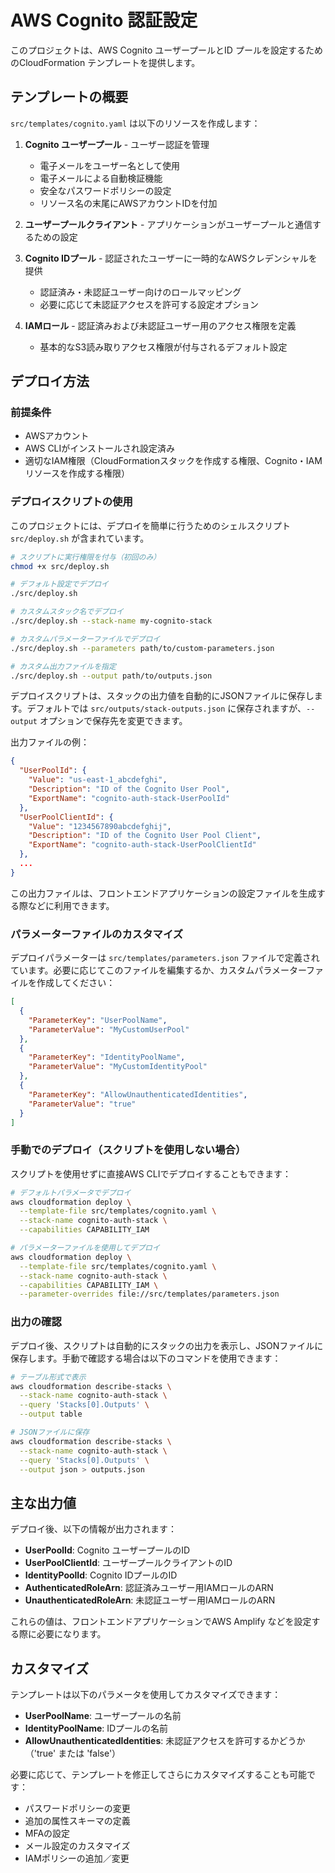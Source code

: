 # AWS Cognito 認証設定

このプロジェクトは、AWS Cognito ユーザープールとID プールを設定するためのCloudFormation テンプレートを提供します。

## テンプレートの概要

`src/templates/cognito.yaml` は以下のリソースを作成します：

1. **Cognito ユーザープール** - ユーザー認証を管理
   - 電子メールをユーザー名として使用
   - 電子メールによる自動検証機能
   - 安全なパスワードポリシーの設定
   - リソース名の末尾にAWSアカウントIDを付加

2. **ユーザープールクライアント** - アプリケーションがユーザープールと通信するための設定

3. **Cognito IDプール** - 認証されたユーザーに一時的なAWSクレデンシャルを提供
   - 認証済み・未認証ユーザー向けのロールマッピング
   - 必要に応じて未認証アクセスを許可する設定オプション

4. **IAMロール** - 認証済みおよび未認証ユーザー用のアクセス権限を定義
   - 基本的なS3読み取りアクセス権限が付与されるデフォルト設定

## デプロイ方法

### 前提条件

- AWSアカウント
- AWS CLIがインストールされ設定済み
- 適切なIAM権限（CloudFormationスタックを作成する権限、Cognito・IAMリソースを作成する権限）

### デプロイスクリプトの使用

このプロジェクトには、デプロイを簡単に行うためのシェルスクリプト `src/deploy.sh` が含まれています。

```bash
# スクリプトに実行権限を付与（初回のみ）
chmod +x src/deploy.sh

# デフォルト設定でデプロイ
./src/deploy.sh

# カスタムスタック名でデプロイ
./src/deploy.sh --stack-name my-cognito-stack

# カスタムパラメーターファイルでデプロイ
./src/deploy.sh --parameters path/to/custom-parameters.json

# カスタム出力ファイルを指定
./src/deploy.sh --output path/to/outputs.json
```

デプロイスクリプトは、スタックの出力値を自動的にJSONファイルに保存します。デフォルトでは `src/outputs/stack-outputs.json` に保存されますが、`--output` オプションで保存先を変更できます。

出力ファイルの例：
```json
{
  "UserPoolId": {
    "Value": "us-east-1_abcdefghi",
    "Description": "ID of the Cognito User Pool",
    "ExportName": "cognito-auth-stack-UserPoolId"
  },
  "UserPoolClientId": {
    "Value": "1234567890abcdefghij",
    "Description": "ID of the Cognito User Pool Client",
    "ExportName": "cognito-auth-stack-UserPoolClientId"
  },
  ...
}
```

この出力ファイルは、フロントエンドアプリケーションの設定ファイルを生成する際などに利用できます。

### パラメーターファイルのカスタマイズ

デプロイパラメーターは `src/templates/parameters.json` ファイルで定義されています。必要に応じてこのファイルを編集するか、カスタムパラメーターファイルを作成してください：

```json
[
  {
    "ParameterKey": "UserPoolName",
    "ParameterValue": "MyCustomUserPool"
  },
  {
    "ParameterKey": "IdentityPoolName",
    "ParameterValue": "MyCustomIdentityPool"
  },
  {
    "ParameterKey": "AllowUnauthenticatedIdentities",
    "ParameterValue": "true"
  }
]
```

### 手動でのデプロイ（スクリプトを使用しない場合）

スクリプトを使用せずに直接AWS CLIでデプロイすることもできます：

```bash
# デフォルトパラメータでデプロイ
aws cloudformation deploy \
  --template-file src/templates/cognito.yaml \
  --stack-name cognito-auth-stack \
  --capabilities CAPABILITY_IAM

# パラメーターファイルを使用してデプロイ
aws cloudformation deploy \
  --template-file src/templates/cognito.yaml \
  --stack-name cognito-auth-stack \
  --capabilities CAPABILITY_IAM \
  --parameter-overrides file://src/templates/parameters.json
```

### 出力の確認

デプロイ後、スクリプトは自動的にスタックの出力を表示し、JSONファイルに保存します。手動で確認する場合は以下のコマンドを使用できます：

```bash
# テーブル形式で表示
aws cloudformation describe-stacks \
  --stack-name cognito-auth-stack \
  --query 'Stacks[0].Outputs' \
  --output table

# JSONファイルに保存
aws cloudformation describe-stacks \
  --stack-name cognito-auth-stack \
  --query 'Stacks[0].Outputs' \
  --output json > outputs.json
```

## 主な出力値

デプロイ後、以下の情報が出力されます：

- **UserPoolId**: Cognito ユーザープールのID
- **UserPoolClientId**: ユーザープールクライアントのID
- **IdentityPoolId**: Cognito IDプールのID
- **AuthenticatedRoleArn**: 認証済みユーザー用IAMロールのARN
- **UnauthenticatedRoleArn**: 未認証ユーザー用IAMロールのARN

これらの値は、フロントエンドアプリケーションでAWS Amplify などを設定する際に必要になります。

## カスタマイズ

テンプレートは以下のパラメータを使用してカスタマイズできます：

- **UserPoolName**: ユーザープールの名前
- **IdentityPoolName**: IDプールの名前
- **AllowUnauthenticatedIdentities**: 未認証アクセスを許可するかどうか（'true' または 'false'）

必要に応じて、テンプレートを修正してさらにカスタマイズすることも可能です：
- パスワードポリシーの変更
- 追加の属性スキーマの定義
- MFAの設定
- メール設定のカスタマイズ
- IAMポリシーの追加／変更
